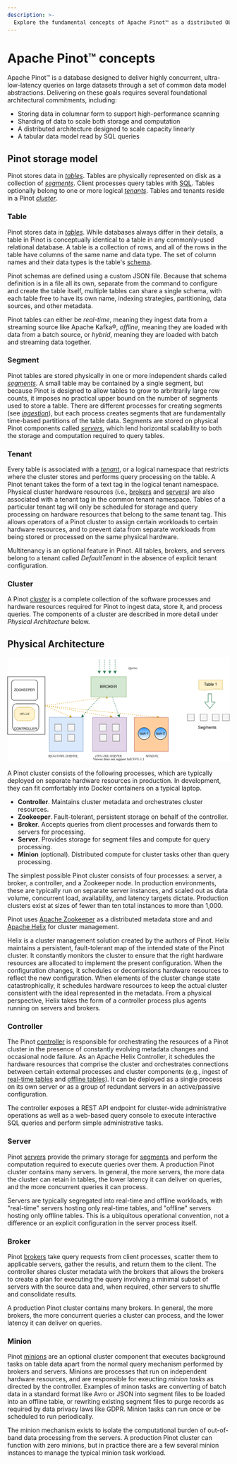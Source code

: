 ```yaml
---
description: >-
  Explore the fundamental concepts of Apache Pinot™ as a distributed OLAP database.
---
```


# Apache Pinot™ concepts

Apache Pinot™ is a database designed to deliver highly concurrent, ultra-low-latency queries on large datasets through a set of common data model abstractions. Delivering on these goals requires several foundational architectural commitments, including:

* Storing data in columnar form to support high-performance scanning
* Sharding of data to scale both storage and computation
* A distributed architecture designed to scale capacity linearly
* A tabular data model read by SQL queries

## Pinot storage model

Pinot stores data in [_tables_](https://docs.pinot.apache.org/pinot-components/table). Tables are physically represented on disk as a collection of [_segments_](https://docs.pinot.apache.org/pinot-components/segment). Client processes query tables with [SQL](https://docs.pinot.apache.org/user-guide/user-guide-query/pinot-query-language). Tables optionally belong to one or more logical [_tenants_](components/cluster/tenant.md). Tables and tenants reside in a Pinot [_cluster_](components/cluster/).

### Table

Pinot stores data in [_tables_](components/table/). While databases always differ in their details, a table in Pinot is conceptually identical to a table in any commonly-used relational database. A table is a collection of rows, and all of the rows in the table have columns of the same name and data type. The set of column names and their data types is the table's [schema](components/table/schema.md).

Pinot schemas are defined using a custom JSON file. Because that schema definition is in a file all its own, separate from the command to configure and create the table itself, multiple tables can share a single schema, with each table free to have its own name, indexing strategies, partitioning, data sources, and other metadata.

Pinot tables can either be _real-time_, meaning they ingest data from a streaming source like Apache Kafka®, _offline_, meaning they are loaded with data from a batch source, or _hybrid_, meaning they are loaded with batch and streaming data together.

### Segment

Pinot tables are stored physically in one or more independent shards called [_segments_](components/table/segment/). A small table may be contained by a single segment, but because Pinot is designed to allow tables to grow to arbritrarily large row counts, it imposes no practical upper bound on the number of segments used to store a table. There are different processes for creating segments (see [_ingestion_]()), but each process creates segments that are fundamentally time-based partitions of the table data. Segments are stored on physical Pinot components called [_servers_](components/cluster/server.md), which lend horizontal scalability to both the storage and computation required to query tables.

### Tenant

Every table is associated with a [_tenant_](components/cluster/tenant.md), or a logical namespace that restricts where the cluster stores and performs query processing on the table. A Pinot tenant takes the form of a text tag in the logical tenant namespace. Physical cluster hardware resources (i.e., [brokers](components/cluster/broker.md) and [servers](components/cluster/server.md)) are also associated with a tenant tag in the common tenant namespace. Tables of a particular tenant tag will only be scheduled for storage and query processing on hardware resources that belong to the same tenant tag. This allows operators of a Pinot cluster to assign certain workloads to certain hardware resources, and to prevent data from separate workloads from being stored or processed on the same physical hardware.

Multitenancy is an optional feature in Pinot. All tables, brokers, and servers belong to a tenant called _DefaultTenant_ in the absence of explicit tenant configuration.

### Cluster

A Pinot [_cluster_](components/cluster/) is a complete collection of the software processes and hardware resources required for Pinot to ingest data, store it, and process queries. The components of a cluster are described in more detail under _Physical Architecture_ below.


## Physical Architecture

![](../.gitbook/assets/Pinot-Components.svg)

A Pinot cluster consists of the following processes, which are typically deployed on separate hardware resources in production. In development, they can fit comfortably into Docker containers on a typical laptop.

* **Controller**. Maintains cluster metadata and orchestrates cluster resources.
* **Zookeeper**. Fault-tolerant, persistent storage on behalf of the controller.
* **Broker**. Accepts queries from client processes and forwards them to servers for processing.
* **Server**. Provides storage for segment files and compute for query processing.
* **Minion** (optional). Distributed compute for cluster tasks other than query processing.

The simplest possible Pinot cluster consists of four processes: a server, a broker, a controller, and a Zookeeper node. In production environments, these are typically run on separate server instances, and scaled out as data volume, concurrent load, availability, and latency targets dictate. Production clusters exist at sizes of fewer than ten total instances to more than 1,000.

Pinot uses [Apache Zookeeper](https://zookeeper.apache.org/) as a distributed metadata store and and [Apache Helix](http://helix.apache.org/) for cluster management.

Helix is a cluster management solution created by the authors of Pinot. Helix maintains a persistent, fault-tolerant map of the intended state of the Pinot cluster. It constantly monitors the cluster to ensure that the right hardware resources are allocated to implement the present configuration. When the configuration changes, it schedules or decomissions hardware resources to reflect the new configuration. When elements of the cluster change state catastrophically, it schedules hardware resources to keep the actual cluster consistent with the ideal represented in the metadata. From a physical perspective, Helix takes the form of a controller process plus agents running on servers and brokers.

### Controller

The Pinot [controller](components/cluster/controller.md) is responsible for orchestrating the resources of a Pinot cluster in the presence of constantly evolving metadata changes and occasional node failure. As an Apache Helix Controller, it schedules the hardware resources that comprise the cluster and orchestrates connections between certain external processes and cluster components (e.g., ingest of [real-time tables](data-import/pinot-stream-ingestion) and [offline tables](data-import/batch-ingestion)). It can be deployed as a single process on its own server or as a group of redundant servers in an active/passive configuration. 

The controller exposes a REST API endpoint for cluster-wide administrative operations as well as a web-based query console to execute interactive SQL queries and perform simple administrative tasks.

### Server

Pinot [servers](components/cluster/server.md) provide the primary storage for [segments](components/table/segment/) and perform the computation required to execute queries over them. A production Pinot cluster contains many servers. In general, the more servers, the more data the cluster can retain in tables, the lower latency it can deliver on queries, and the more concurrent queries it can process.

Servers are typically segregated into real-time and offline workloads, with "real-time" servers hosting only real-time tables, and "offline" servers hosting only offline tables. This is a ubiquitous operational convention, not a difference or an explicit configuration in the server process itself.

### Broker

Pinot [brokers](components/cluster/broker.md) take query requests from client processes, scatter them to applicable servers, gather the results, and return them to the client. The controller shares cluster metadata with the brokers that allows the brokers to create a plan for executing the query involving a minimal subset of servers with the source data and, when required, other servers to shuffle and consolidate results. 

A production Pinot cluster contains many brokers. In general, the more brokers, the more concurrent queries a cluster can process, and the lower latency it can deliver on queries.

### Minion

Pinot [minions](components/cluster/minion.md) are an optional cluster component that executes background tasks on table data apart from the normal query mechanism performed by brokers and servers. Minions are processes that run on independent hardware resources, and are responsible for exeucting _minion tasks_ as directed by the controller. Examples of minon tasks are converting of batch data in a standard format like Avro or JSON into segment files to be loaded into an offline table, or rewriting existing segment files to purge records as required by data privacy laws like GDPR. Minion tasks can run once or be scheduled to run periodically.

The minion mechanism exists to isolate the computational burden of out-of-band data processing from the servers. A production Pinot cluster can function with zero minions, but in practice there are a few several minion instances to manage the typical minion task workload. 
